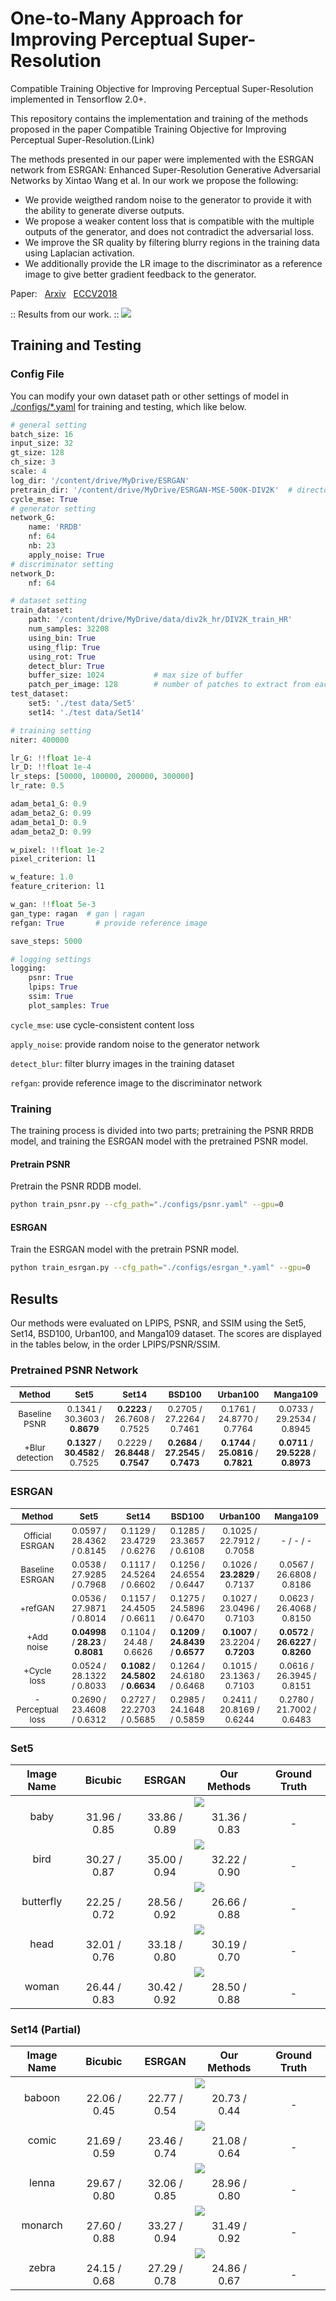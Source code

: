 # One-to-Many Approach for Improving Perceptual Super-Resolution

Compatible Training Objective for Improving Perceptual Super-Resolution implemented in Tensorflow 2.0+.

This repository contains the implementation and training of the methods proposed in the paper Compatible Training Objective for Improving Perceptual Super-Resolution.(Link)

The methods presented in our paper were implemented with the ESRGAN network from ESRGAN: Enhanced Super-Resolution Generative Adversarial Networks by Xintao Wang et al. In our work we propose the following:

* We provide weigthed random noise to the generator to provide it with the ability to generate diverse outputs.
* We propose a weaker content loss that is compatible with the multiple outputs of the generator, and does not contradict the adversarial loss.
* We improve the SR quality by filtering blurry regions in the training data using Laplacian activation.
* We additionally provide the LR image to the discriminator as a reference image to give better gradient feedback to the generator.


Paper:     &nbsp; [Arxiv](https://arxiv.org/abs/1809.00219) &nbsp; [ECCV2018](http://openaccess.thecvf.com/content_eccv_2018_workshops/w25/html/Wang_ESRGAN_Enhanced_Super-Resolution_Generative_Adversarial_Networks_ECCVW_2018_paper.html)

:: Results from our work. ::
<img src="photo/baboon_cover.png">

## Training and Testing

### Config File
You can modify your own dataset path or other settings of model in [./configs/*.yaml](https://github.com/krenerd/ultimate-sr/tree/master/configs) for training and testing, which like below.

```python
# general setting
batch_size: 16
input_size: 32
gt_size: 128
ch_size: 3
scale: 4
log_dir: '/content/drive/MyDrive/ESRGAN'
pretrain_dir: '/content/drive/MyDrive/ESRGAN-MSE-500K-DIV2K'  # directory to load from at initial training
cycle_mse: True
# generator setting
network_G:
    name: 'RRDB'
    nf: 64
    nb: 23
    apply_noise: True
# discriminator setting
network_D:
    nf: 64

# dataset setting
train_dataset:
    path: '/content/drive/MyDrive/data/div2k_hr/DIV2K_train_HR'
    num_samples: 32208
    using_bin: True
    using_flip: True
    using_rot: True
    detect_blur: True
    buffer_size: 1024           # max size of buffer
    patch_per_image: 128        # number of patches to extract from each image
test_dataset:
    set5: './test data/Set5'
    set14: './test data/Set14'

# training setting
niter: 400000

lr_G: !!float 1e-4
lr_D: !!float 1e-4
lr_steps: [50000, 100000, 200000, 300000]
lr_rate: 0.5

adam_beta1_G: 0.9
adam_beta2_G: 0.99
adam_beta1_D: 0.9
adam_beta2_D: 0.99

w_pixel: !!float 1e-2
pixel_criterion: l1

w_feature: 1.0
feature_criterion: l1

w_gan: !!float 5e-3
gan_type: ragan  # gan | ragan
refgan: True       # provide reference image

save_steps: 5000

# logging settings
logging:
    psnr: True
    lpips: True
    ssim: True
    plot_samples: True
```

`cycle_mse`: use cycle-consistent content loss

`apply_noise`: provide random noise to the generator network

`detect_blur`: filter blurry images in the training dataset

`refgan`: provide reference image to the discriminator network


### Training
The training process is divided into two parts;
pretraining the PSNR RRDB model, and training the ESRGAN model with the pretrained PSNR model.
#### Pretrain PSNR
Pretrain the PSNR RDDB model.
```bash
python train_psnr.py --cfg_path="./configs/psnr.yaml" --gpu=0
```

#### ESRGAN
Train the ESRGAN model with the pretrain PSNR model.
```bash
python train_esrgan.py --cfg_path="./configs/esrgan_*.yaml" --gpu=0
```

## Results

Our methods were evaluated on LPIPS, PSNR, and SSIM using the Set5, Set14, BSD100, Urban100, and Manga109 dataset. The scores are displayed in the tables below, in the order LPIPS/PSNR/SSIM.

### Pretrained PSNR Network

| <sub>Method</sub> | <sub>Set5</sub> | <sub>Set14</sub> | <sub>BSD100</sub> | <sub>Urban100</sub> | <sub>Manga109</sub> |
|:---:|:---:|:---:|:---:|:---:|:---:|
| <sub>Baseline PSNR</sub> | <sub>0.1341 / 30.3603 / ****0.8679**** </sub> |<sub>****0.2223**** / 26.7608 / 0.7525</sub>|<sub>0.2705 / 27.2264 / 0.7461</sub>|<sub>0.1761 / 24.8770 / 0.7764</sub>|<sub>0.0733 / 29.2534 / 0.8945</sub>|
| <sub>+Blur detection</sub> | <sub>****0.1327**** / ****30.4582**** / 0.7525</sub> | <sub>0.2229 / ****26.8448**** / ****0.7547****</sub> | <sub>****0.2684**** / ****27.2545**** / **0.7473**</sub> | <sub>****0.1744**** / ****25.0816**** / ****0.7821****</sub> | <sub>****0.0711**** / ****29.5228**** / ****0.8973****</sub> |

### ESRGAN

| <sub>Method</sub> | <sub>Set5</sub> | <sub>Set14</sub> | <sub>BSD100</sub> | <sub>Urban100</sub> | <sub>Manga109</sub> |
|:---:|:---:|:---:|:---:|:---:|:---:|
| <sub>Official ESRGAN</sub> | <sub>0.0597 / 28.4362 / 0.8145</sub> |<sub>0.1129 / 23.4729 / 0.6276</sub>|<sub>0.1285 / 23.3657 / 0.6108</sub>|<sub>0.1025 / 22.7912 / 0.7058</sub>|<sub>  -   /   -   /  -  </sub>|
| <sub>Baseline ESRGAN</sub> | <sub> 0.0538 / 27.9285 / 0.7968 </sub> |<sub>0.1117 / 24.5264 / 0.6602</sub>|<sub>0.1256 / 24.6554 / 0.6447</sub>|<sub>0.1026 / **23.2829** / 0.7137</sub>|<sub> 0.0567 / 26.6808 / 0.8186 </sub>|
| <sub>+refGAN</sub> | <sub>0.0536 / 27.9871 / 0.8014</sub> | <sub>0.1157 / 24.4505 / 0.6611</sub> | <sub>0.1275 / 24.5896 / 0.6470</sub> | <sub>0.1027 / 23.0496 / 0.7103</sub> | <sub>0.0623 / 26.4068 / 0.8150</sub> |
| <sub>+Add noise</sub> | <sub>**0.04998** / **28.23** / **0.8081**</sub> | <sub>0.1104 / 24.48 / 0.6626</sub> | <sub>**0.1209** / **24.8439** / **0.6577**</sub> | <sub>**0.1007** / 23.2204 / **0.7203**</sub>| <sub>**0.0572** / **26.6227** / **0.8260**</sub>|
|<sub>+Cycle loss</sub> | <sub>0.0524 / 28.1322 / 0.8033</sub> |<sub>**0.1082** / **24.5802** / **0.6634**</sub> |<sub>0.1264 / 24.6180 / 0.6468</sub> |<sub>0.1015 / 23.1363 / 0.7103</sub> |<sub>0.0616 / 26.3945 / 0.8151</sub>|
|<sub>-Perceptual loss</sub> | <sub>0.2690 / 23.4608 / 0.6312</sub> |<sub>0.2727 / 22.2703 / 0.5685</sub> |<sub>0.2985 / 24.1648 / 0.5859</sub> |<sub>0.2411 / 20.8169 / 0.6244</sub> |<sub>0.2780 / 21.7002 / 0.6483</sub>|

### **Set5**
<table>
    <thead>
        <tr>
            <th>Image Name</th>
            <th>Bicubic</th>
            <th>ESRGAN</th>
            <th>Our Methods</th>
            <th>Ground Truth</th>
        </tr>
    </thead>
    <tbody>
        <tr>
            <td align="center" rowspan=2>baby</td>
            <td align="center" colspan=4><img src="./photo/table_baby.png"></td>
        </tr>
            <td align="center">31.96 / 0.85</td>
            <td align="center">33.86 / 0.89</td>
            <td align="center">31.36 / 0.83</td>
            <td align="center">-</td>
        <tr>
        </tr>
        <tr>
            <td align="center" rowspan=2>bird</td>
            <td align="center" colspan=4><img src="./photo/table_bird.png"></td>
        </tr>
            <td align="center">30.27 / 0.87</td>
            <td align="center">35.00 / 0.94</td>
            <td align="center">32.22 / 0.90</td>
            <td align="center">-</td>
        <tr>
        </tr>
        <tr>
            <td align="center" rowspan=2>butterfly</td>
            <td align="center" colspan=4><img src="./photo/table_butterfly.png"></td>
        </tr>
            <td align="center">22.25 / 0.72</td>
            <td align="center">28.56 / 0.92</td>
            <td align="center">26.66 / 0.88</td>
            <td align="center">-</td>
        <tr>
        </tr>
        <tr>
            <td align="center" rowspan=2>head</td>
            <td align="center" colspan=4><img src="./photo/table_head.png"></td>
        </tr>
            <td align="center">32.01 / 0.76</td>
            <td align="center">33.18 / 0.80</td>
            <td align="center">30.19 / 0.70</td>
            <td align="center">-</td>
        </tr>
        <tr>
            <td align="center" rowspan=2>woman</td>
            <td align="center" colspan=4><img src="./photo/table_woman.png"></td>
        </tr>
            <td align="center">26.44 / 0.83</td>
            <td align="center">30.42 / 0.92</td>
            <td align="center">28.50 / 0.88</td>
            <td align="center">-</td>
        </tr>
    </tbody>
</table>

### **Set14 (Partial)**
<table>
    <thead>
        <tr>
            <th>Image Name</th>
            <th>Bicubic</th>
            <th>ESRGAN</th>
            <th>Our Methods</th>
            <th>Ground Truth</th>
        </tr>
    </thead>
    <tbody>
        <tr>
            <td align="center" rowspan=2>baboon</td>
            <td align="center" colspan=4><img src="./photo/table_baboon.png"></td>
        </tr>
            <td align="center">22.06 / 0.45</td>
            <td align="center">22.77 / 0.54</td>
            <td align="center">20.73 / 0.44</td>
            <td align="center">-</td>
        <tr>
        </tr>
        <tr>
            <td align="center" rowspan=2>comic</td>
            <td align="center" colspan=4><img src="./photo/table_comic.png"></td>
        </tr>
            <td align="center">21.69 / 0.59</td>
            <td align="center">23.46 / 0.74</td>
            <td align="center">21.08 / 0.64</td>
            <td align="center">-</td>
        <tr>
        </tr>
        <tr>
            <td align="center" rowspan=2>lenna</td>
            <td align="center" colspan=4><img src="./photo/table_lenna.png"></td>
        </tr>
            <td align="center">29.67 / 0.80</td>
            <td align="center">32.06 / 0.85</td>
            <td align="center">28.96 / 0.80</td>
            <td align="center">-</td>
        <tr>
        </tr>
        <tr>
            <td align="center" rowspan=2>monarch</td>
            <td align="center" colspan=4><img src="./photo/table_monarch.png"></td>
        </tr>
            <td align="center">27.60 / 0.88</td>
            <td align="center">33.27 / 0.94</td>
            <td align="center">31.49 / 0.92</td>
            <td align="center">-</td>
        </tr>
        <tr>
            <td align="center" rowspan=2>zebra</td>
            <td align="center" colspan=4><img src="./photo/table_zebra.png"></td>
        </tr>
            <td align="center">24.15 / 0.68</td>
            <td align="center">27.29 / 0.78</td>
            <td align="center">24.86 / 0.67</td>
            <td align="center">-</td>
        </tr>
    </tbody>
</table>

